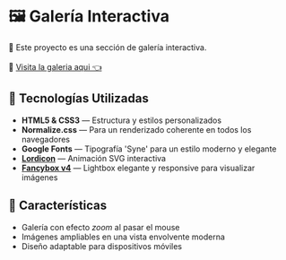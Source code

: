 # 🖼️ Galería Interactiva 
👋 Este proyecto es una sección de galería interactiva. <br><br>
🔗 [Visita la galeria aqui 👈](https://slateblue-gnat-772588.hostingersite.com/)
## 🚀 Tecnologías Utilizadas

- **HTML5 & CSS3** — Estructura y estilos personalizados
- **Normalize.css** — Para un renderizado coherente en todos los navegadores
- **Google Fonts** — Tipografía 'Syne' para un estilo moderno y elegante
- **[Lordicon](https://lordicon.com/)** — Animación SVG interactiva
- **[Fancybox v4](https://fancyapps.com/fancybox/)** — Lightbox elegante y responsive para visualizar imágenes

## 🎯 Características

- Galería con efecto *zoom* al pasar el mouse
- Imágenes ampliables en una vista envolvente moderna
- Diseño adaptable para dispositivos móviles

